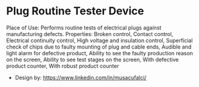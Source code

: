 # Plug Routine Tester Device

Place of Use: Performs routine tests of electrical plugs against manufacturing defects.
Properties: Broken control, Contact control, Electrical continuity control, High voltage and insulation control, Superficial check of chips due to faulty mounting of plug and cable ends, Audible and light alarm for defective product, Ability to see the faulty production reason on the screen, Ability to see test stages on the screen, With defective product counter, With robust product counter

- Design by: https://www.linkedin.com/in/musacufalci/
